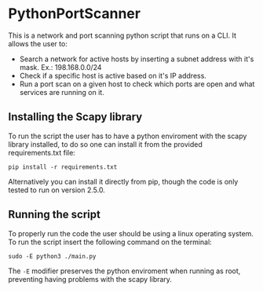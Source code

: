 # PythonPortScanner

This is a network and port scanning python script that runs on a CLI. 
It allows the user to:

* Search a network for active hosts by inserting a subnet address with it's mask. Ex.: 198.168.0.0/24
* Check if a specific host is active based on it's IP address.
* Run a port scan on a given host to check which ports are open and what services are running on it.

## Installing the Scapy library
To run the script the user has to have a python enviroment with the scapy library installed, to do so one can install it from the provided requirements.txt file:
```
pip install -r requirements.txt
```

Alternatively you can install it directly from pip, though the code is only tested to run on version 2.5.0.

## Running the script
To properly run the code the user should be using a linux operating system. To run the script insert the following command on the terminal:

```
sudo -E python3 ./main.py
```
The `-E` modifier preserves the python enviroment when running as root, preventing having problems with the scapy library.

